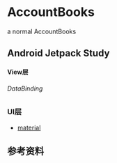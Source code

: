 # AccountBooks
a normal AccountBooks





## Android Jetpack Study

#### View层 
######  DataBinding
######


### UI层
-  [material](git@github.com:material-components/material-components-android.git)


##	参考资料
